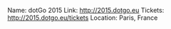 Name: dotGo 2015
Link: http://2015.dotgo.eu
Tickets: http://2015.dotgo.eu/tickets
Location: Paris, France